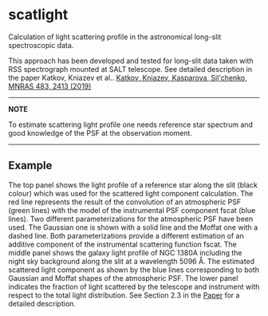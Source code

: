 # scatlight
Calculation of light scattering profile in the astronomical long-slit spectroscopic data.


This approach has been developed and tested for long-slit data taken with RSS spectrograph mounted at SALT telescope. See detailed description in the paper Katkov, Kniazev et al..
[Katkov, Kniazev, Kasparova, Sil'chenko, MNRAS 483, 2413 (2019)](https://ui.adsabs.harvard.edu/abs/2019MNRAS.483.2413K/abstract)

---
**NOTE**

To estimate scattering light profile one needs reference star spectrum and good knowledge of the PSF at the observation moment.

---


## Example

The top panel shows the light profile of a reference star along the slit (black colour) which was used for the scattered light component calculation.
The red line represents the result of the convolution of an atmospheric PSF (green lines) with the model of the instrumental PSF component fscat (blue lines).
Two different parameterizations for the atmospheric PSF have been used.
The Gaussian one is shown with a solid line and the Moffat one with a dashed line.
Both parameterizations provide a different estimation of an additive component of the instrumental scattering function fscat.
The middle panel shows the galaxy light profile of NGC 1380A including the night sky background along the slit at a wavelength 5096 Å.
The estimated scattered light component as shown by the blue lines corresponding
to both Gaussian and Moffat shapes of the atmospheric PSF.
The lower panel indicates the fraction of light scattered by the telescope and instrument with respect to the total light distribution.
See Section 2.3 in the [Paper](https://ui.adsabs.harvard.edu/abs/2019MNRAS.483.2413K/abstract) for a detailed description.


